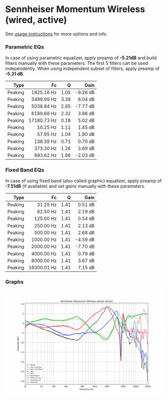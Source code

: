 # Sennheiser Momentum Wireless (wired, active)
See [usage instructions](https://github.com/jaakkopasanen/AutoEq#usage) for more options and info.

### Parametric EQs
In case of using parametric equalizer, apply preamp of **-5.21dB** and build filters manually
with these parameters. The first 5 filters can be used independently.
When using independent subset of filters, apply preamp of **-5.21 dB**.

| Type    | Fc          |    Q | Gain     |
|--------:|------------:|-----:|---------:|
| Peaking | 1825.16 Hz  | 1.05 | -9.26 dB |
| Peaking | 3499.99 Hz  | 3.39 | 6.04 dB  |
| Peaking | 5038.84 Hz  | 2.95 | -7.77 dB |
| Peaking | 6189.68 Hz  | 2.32 | 3.86 dB  |
| Peaking | 17180.73 Hz | 0.18 | 5.02 dB  |
| Peaking | 10.25 Hz    | 1.11 | 1.45 dB  |
| Peaking | 57.95 Hz    | 1.04 | 1.90 dB  |
| Peaking | 136.39 Hz   | 0.71 | 0.70 dB  |
| Peaking | 373.30 Hz   | 1.26 | 3.69 dB  |
| Peaking | 893.62 Hz   | 1.86 | -2.03 dB |

### Fixed Band EQs
In case of using fixed band (also called graphic) equalizer, apply preamp of **-7.51dB**
(if available) and set gains manually with these parameters.

| Type    | Fc          |    Q | Gain     |
|--------:|------------:|-----:|---------:|
| Peaking | 31.25 Hz    | 1.41 | 0.51 dB  |
| Peaking | 62.50 Hz    | 1.41 | 2.19 dB  |
| Peaking | 125.00 Hz   | 1.41 | 0.54 dB  |
| Peaking | 250.00 Hz   | 1.41 | 2.13 dB  |
| Peaking | 500.00 Hz   | 1.41 | 2.68 dB  |
| Peaking | 1000.00 Hz  | 1.41 | -4.59 dB |
| Peaking | 2000.00 Hz  | 1.41 | -7.70 dB |
| Peaking | 4000.00 Hz  | 1.41 | 0.79 dB  |
| Peaking | 8000.00 Hz  | 1.41 | 3.67 dB  |
| Peaking | 16000.01 Hz | 1.41 | 7.15 dB  |

### Graphs
![](./Sennheiser%20Momentum%20Wireless%20(wired,%20active).png)